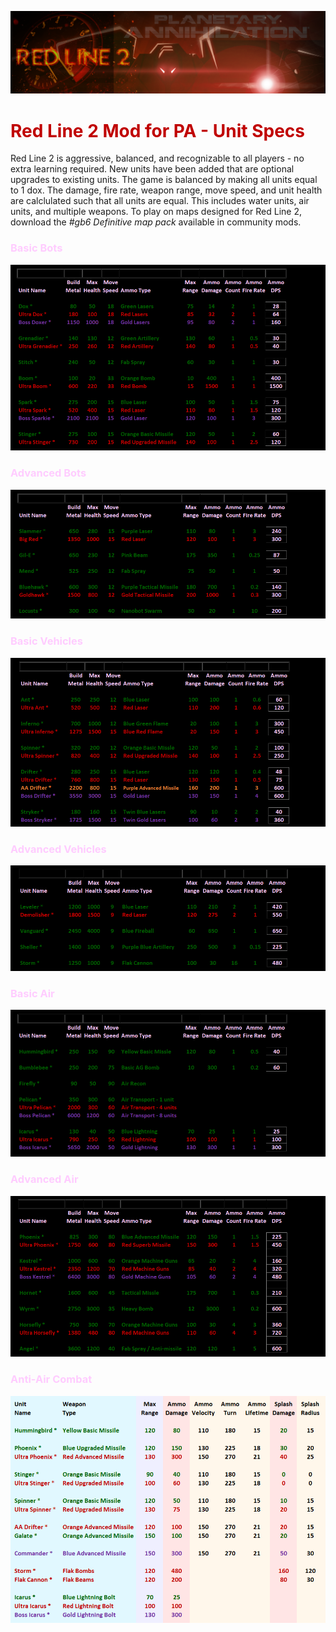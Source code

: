 ![](img/main_title.png)

<span style="color:#C00000">

# Red Line 2 Mod for PA - Unit Specs

</span>

Red Line 2 is aggressive, balanced, and recognizable to all players - no extra learning required. New units have been added that are optional upgrades to existing units. The game is balanced by making all units equal to 1 dox. The damage, fire rate, weapon range, move speed, and unit health are calclulated such that all units are equal. This includes water units, air units, and multiple weapons. To play on maps designed for Red Line 2, download the *#gb6 Definitive map pack* available in community mods.

<span style="color:#FFCCFF">

### Basic Bots

</span>

![](img/bots2.png)

<span style="color:#FFCCFF">

### Advanced Bots

</span>

![](img/bots_adv3.png)

<span style="color:#FFCCFF">

### Basic Vehicles

</span>

![](img/tanks4.png)

<span style="color:#FFCCFF">

### Advanced Vehicles

</span>

![](img/tanks_adv2.png)

<span style="color:#FFCCFF">

### Basic Air

</span>

![](img/jets3.png)

<span style="color:#FFCCFF">

### Advanced Air

</span>

![](img/jets_adv3.png)

<span style="color:#FFCCFF">

### Anti-Air Combat

</span>

![](img/air_combat_spec.png)






